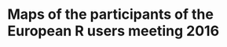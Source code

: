 Maps of the participants of the European R users meeting 2016
=============================================================

<!-- README.md is generated from README.Rmd. Please edit that file -->
